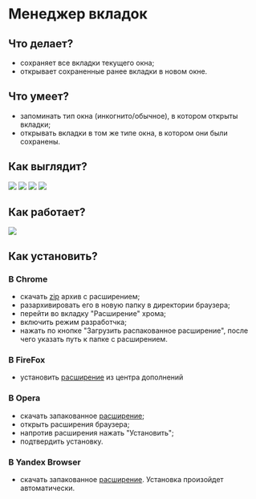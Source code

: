 # Менеджер вкладок
## Что делает?
   - cохраняет все вкладки текущего окна;
   - oткрывает сохраненные ранее вкладки в новом окне.

## Что умеет?
  - запоминать тип окна (инкогнито/обычное), в котором открыты вкладки;
  - открывать вкладки в том же типе окна, в котором они были сохранены.

## Как выглядит?
![](https://sun9-62.userapi.com/impg/alTgbh5H6nUWCLQOc-w9bwN9nKyZGLk_yAl4SQ/WMoL6e9110c.jpg?size=399x398&quality=96&proxy=1&sign=0552d9bc4026d7720bbef210341a4230&type=album)
![](https://sun9-4.userapi.com/impg/EVk91S4flFKdz0ThLFFbnbrTSrYeDOhP8Mb6NA/0fTfH3dvhi4.jpg?size=399x398&quality=96&proxy=1&sign=701205c2399afaf3a7a2be3625318833&type=album)
![](https://sun9-22.userapi.com/impg/TjuQgmFPTyXoZ-b98zzgnXQ-MuGcrr6ZiXS4rg/wDMsvMPbFsw.jpg?size=399x398&quality=96&proxy=1&sign=ce1fbe7f0606d05d5adb98189b6a3bc9&type=album)
![](https://sun9-31.userapi.com/impg/juHKwltlLvYYksFjYS3RSbCQob3pjaUqFVlKow/PhgjfG40djU.jpg?size=399x398&quality=96&proxy=1&sign=c24f9c5c2127fa49745b50d64063a93f&type=album)

## Как работает?
![](howitworks.gif)

## Как установить?

### В Chrome
  - скачать [zip](https://github.com/loadi/tabs-manager/archive/main.zip) архив с расширением;
  - разархивировать его в новую папку в директории браузера;
  - перейти во вкладку "Расширение" хрома;
  - включить режим разработчка;
  - нажать по кнопке "Загрузить распакованное расширение", после чего указать путь к папке с расширением.

### В FireFox
  - установить [расширение](https://addons.mozilla.org/ru/firefox/addon/tabs-group-manager) из центра дополнений

### В Opera
  - cкачать запакованное [расширение](https://github.com/loadi/tabs-manager/installers/tabs-manager-opera.crx);
  - открыть расширения браузера;
  - напротив расширения нажать "Установить";
  - подтвердить установку.

### В Yandex Browser
  - cкачать запакованное [расширение](https://github.com/loadi/tabs-manager/installers/tabs-manager-opera.crx). Установка произойдет автоматически.

